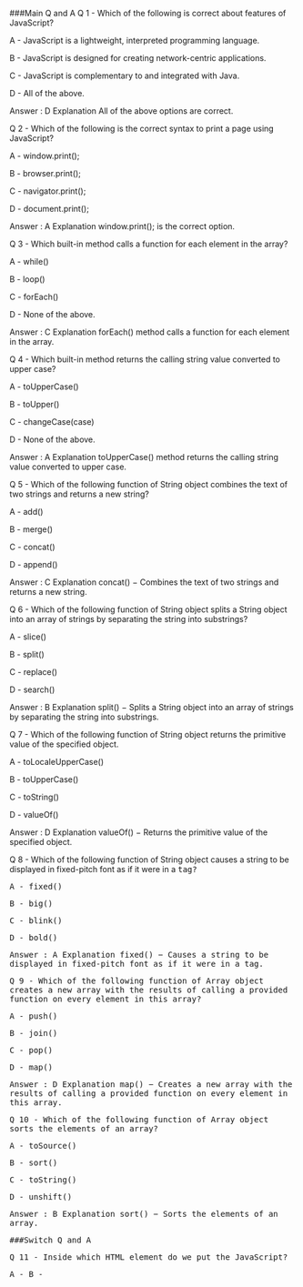 ###Main Q and A
Q 1 - Which of the following is correct about features of JavaScript?

A - JavaScript is a lightweight, interpreted programming language.

B - JavaScript is designed for creating network-centric applications.

C - JavaScript is complementary to and integrated with Java.

D - All of the above.

Answer : D
Explanation
All of the above options are correct.

Q 2 - Which of the following is the correct syntax to print a page using JavaScript?

A - window.print();

B - browser.print();

C - navigator.print();

D - document.print();

Answer : A
Explanation
window.print(); is the correct option.

Q 3 - Which built-in method calls a function for each element in the array?

A - while()

B - loop()

C - forEach()

D - None of the above.

Answer : C
Explanation
forEach() method calls a function for each element in the array.

Q 4 - Which built-in method returns the calling string value converted to upper case?

A - toUpperCase()

B - toUpper()

C - changeCase(case)

D - None of the above.

Answer : A
Explanation
toUpperCase() method returns the calling string value converted to upper case.

Q 5 - Which of the following function of String object combines the text of two strings and returns a new string?

A - add()

B - merge()

C - concat()

D - append()

Answer : C
Explanation
concat() − Combines the text of two strings and returns a new string.

Q 6 - Which of the following function of String object splits a String object into an array of strings by separating the string into substrings?

A - slice()

B - split()

C - replace()

D - search()

Answer : B
Explanation
split() − Splits a String object into an array of strings by separating the string into substrings.

Q 7 - Which of the following function of String object returns the primitive value of the specified object.

A - toLocaleUpperCase()

B - toUpperCase()

C - toString()

D - valueOf()

Answer : D
Explanation
valueOf() − Returns the primitive value of the specified object.

Q 8 - Which of the following function of String object causes a string to be displayed in fixed-pitch font as if it were in a <tt> tag?

A - fixed()

B - big()

C - blink()

D - bold()

Answer : A
Explanation
fixed() − Causes a string to be displayed in fixed-pitch font as if it were in a <tt> tag.

Q 9 - Which of the following function of Array object creates a new array with the results of calling a provided function on every element in this array?

A - push()

B - join()

C - pop()

D - map()

Answer : D
Explanation
map() − Creates a new array with the results of calling a provided function on every element in this array.

Q 10 - Which of the following function of Array object sorts the elements of an array?

A - toSource()

B - sort()

C - toString()

D - unshift()

Answer : B
Explanation
sort() − Sorts the elements of an array.

###Switch Q and A

Q 11 - Inside which HTML element do we put the JavaScript?

 A - <javascript>
 B - <script>    
 C - <scripting>
 D - <js>

 Answer : B


Q 12 - What is the correct JavaScript syntax to change the content of the HTML element below?

<p id="demo">This is a demonstration.</p>

 A - document.getElement("p").innerHTML = "Hello World!";

 B - document.getElementById("demo").innerHTML = "Hello World!";

 C - document.getElementByName("p").innerHTML = "Hello World!";

 D - #demo.innerHTML = "Hello World!";

 Answer : B

Q 13 - What is the correct syntax for referring to an external script called "xxx.js"?

 A - <script name="xxx.js">

 B - <script src="xxx.js">

 C - <script href="xxx.js">

 Answer : B

Q 14 - The external JavaScript file must contain the <script> tag.

 A - False

 B - True

 Answer : A

Q 15 - How do you write "Hello World" in an alert box?

 A - msg("Hello World");

 B - alertBox("Hello World");

 C - alert("Hello World");

 D - msgBox("Hello World");

 Answer : C

Q 16 - How do you create a function in JavaScript?

 A - function = myFunction()

 B - function myFunction()

 C - function:myFunction()

 Answer : B

 Q 17 - How do you call a function named "myFunction"?

 A - call myFunction()

 B - myFunction()

 C - call function myFunction()

 Answer : B

Q 18 - How to write an IF statement in JavaScript?

 A - if i = 5

 B - if i == 5 then

 C - if i = 5 then

 D - if (i == 5)

 Answer : D

Q 19 - How to write an IF statement for executing some code if "i" is NOT equal to 5?

 A - if i =! 5 then

 B - if i <> 5

 C - if (i != 5)

 D - if (i <> 5)

 Answer : C

Q 20 - How does a WHILE loop start?

 A - while (i <= 10; i++)

 B - while (i <= 10)

 C - while i = 1 to 10

 Answer : B

 ## The Test
 The test contains 20 questions and there is no time limit.

 The test is a nice way to see how much you know, or don't know, about JavaScript.

 ##Count Your Score
 You will get 1 points for each correct answer. At the end of the Quiz, your total score will be displayed. Maximum score is 25 points.

 Start the Quiz!

 Marks Allocation

 A
 Marks:
 You're doing great.
 B
 Marks:
 C
 Marks:
 D
 Marks:
 It looks like you're in trouble.
